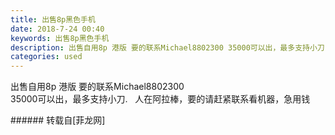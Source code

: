 ```yaml
---
title: 出售8p黑色手机
date: 2018-7-24 00:40
keywords: 出售8p黑色手机
description: 出售自用8p 港版 要的联系Michael8802300 35000可以出，最多支持小刀.   人在阿拉棒，要的请赶紧联系看机器，急用钱
categories: used
---
```

<td class="t_f" id="postmessage_1543511">

出售自用8p 港版 要的联系Michael8802300 <br/>
35000可以出，最多支持小刀.   人在阿拉棒，要的请赶紧联系看机器，急用钱<br/>
</td>
###### 转载自[菲龙网]